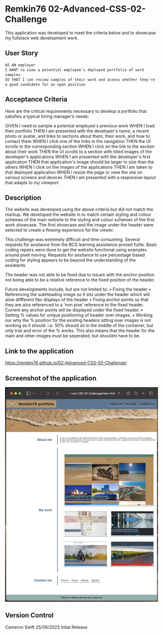 # Remkin76 02-Advanced-CSS-02-Challenge
This application was developed to meet the criteria below and to showcase my fullstack web development work.

## User Story

```
AS AN employer
I WANT to view a potential employee's deployed portfolio of work samples
SO THAT I can review samples of their work and assess whether they're a good candidate for an open position
```


## Acceptance Criteria

Here are the critical requirements necessary to develop a portfolio that satisfies a typical hiring manager’s needs:

GIVEN I need to sample a potential employee's previous work
WHEN I load their portfolio
THEN I am presented with the developer's name, a recent photo or avatar, and links to sections about them, their work, and how to contact them
WHEN I click one of the links in the navigation
THEN the UI scrolls to the corresponding section
WHEN I click on the link to the section about their work
THEN the UI scrolls to a section with titled images of the developer's applications
WHEN I am presented with the developer's first application
THEN that application's image should be larger in size than the others
WHEN I click on the images of the applications
THEN I am taken to that deployed application
WHEN I resize the page or view the site on various screens and devices
THEN I am presented with a responsive layout that adapts to my viewport

## Description
The website was developed using the above criteria but did not match the markup. We developed the website in to match certain styling and colour schemes of the main website to the styling and colour schemes of the first work showcase. The first showcase and the image under the header were selected to create a flowing experience for the viewer.

This challenge was extremely difficult and time consuming. Several requests for assitance from the BCS learning assistance proved futile. Basic coding repairs were done to get the website functional using examples around pixel moving. Requests for assitance to use percentage based coding for styling appears to be beyond the understanding of the assiatants.

The header was not able to be fixed due to issues with the anchor position not being able to be a relative reference to the fixed position of the header.

Future developments include, but are not limited to:
    • Fixing the header
    • Referencing the subHeading image so it sits under the header which will alow diffferent flex displays of the header
    • Fixing anchor points so that they are alos referenced to a 'non pixe' reference to the fixed header. Current any anchor points will be displayed under the fixed header.
    • Setting % values for unique positioning of header over images.
    • Working our why the % position for the existing headers sitting over images is not working as it should. i.e. 50% should sit in the middle of the container, but only trial and error of the % works. This also means that the header for the main and other images must be seperated, but shouldnt have to be.

## Link to the application

https://remkin76.github.io/02-Advanced-CSS-02-Challenge/

## Screenshot of the application

![screenshot](./assets/images/Remkin76%20Portfolio%20Website%20Screenshot.png?raw=true "Screenshot")

## Version Control
Cameron Swift   25/06/2023 Intial Release
